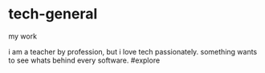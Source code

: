 # tech-general
my work 
 
 i am a teacher by profession, but i love tech passionately. something wants to see whats behind every software. #explore
